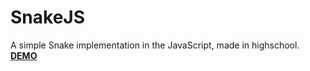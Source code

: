 # SnakeJS
A simple Snake implementation in the JavaScript, made in highschool.
**[DEMO](https://michaldrazek.github.io/snake.html)**
